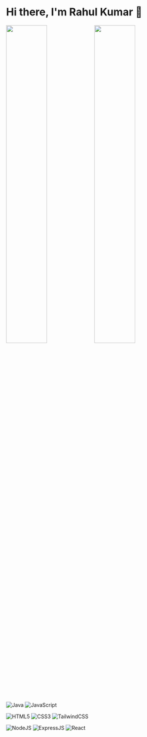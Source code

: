 # Hi there, I'm Rahul Kumar 👋

<!-- Charts -->
<img align="left" width="47%" src="https://github-readme-stats.vercel.app/api?username=RahulKumar0920&show_icons=true&theme=transparent" />
<img align="left" width="47%" src="https://github-readme-stats.vercel.app/api/top-langs/?username=RahulKumar0920&layout=compact" />

<!-- Logos -->

<!-- Programming Languages -->
![Java](https://img.shields.io/badge/java-%23ED8B00.svg?style=for-the-badge&logo=openjdk&logoColor=white)
![JavaScript](https://img.shields.io/badge/javascript-%2300599C.svg?style=for-the-badge&logo=javascript&logoColor=white)

<!-- WebDev Basics -->
![HTML5](https://img.shields.io/badge/html5-%23E34F26.svg?style=for-the-badge&logo=html5&logoColor=white)
![CSS3](https://img.shields.io/badge/css3-%231572B6.svg?style=for-the-badge&logo=css3&logoColor=white)
![TailwindCSS](https://img.shields.io/badge/tailwindcss-%2338B2AC.svg?style=for-the-badge&logo=tailwind-css&logoColor=white)


<!-- ReactJs -->
![NodeJS](https://img.shields.io/badge/node.js-%23323330.svg?style=for-the-badge&logo=node.js&logoColor=%23F7DF1E)
![ExpressJS](https://img.shields.io/badge/express.js-6DA55F?style=for-the-badge&logo=express.js&logoColor=white)
![React](https://img.shields.io/badge/react-%2320232a.svg?style=for-the-badge&logo=react&logoColor=%2361DAFB)

